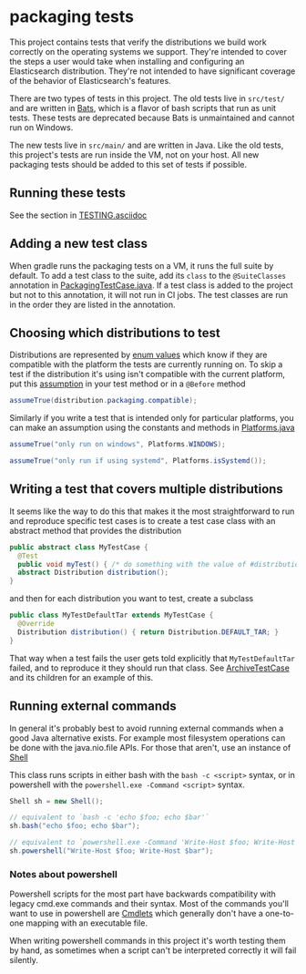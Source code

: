 # packaging tests

This project contains tests that verify the distributions we build work
correctly on the operating systems we support. They're intended to cover the
steps a user would take when installing and configuring an Elasticsearch
distribution. They're not intended to have significant coverage of the behavior
of Elasticsearch's features.

There are two types of tests in this project. The old tests live in
`src/test/` and are written in [Bats](https://github.com/sstephenson/bats),
which is a flavor of bash scripts that run as unit tests. These tests are
deprecated because Bats is unmaintained and cannot run on Windows.

The new tests live in `src/main/` and are written in Java. Like the old tests,
this project's tests are run inside the VM, not on your host. All new packaging
tests should be added to this set of tests if possible.

## Running these tests

See the section in [TESTING.asciidoc](../../TESTING.asciidoc#testing-packaging)

## Adding a new test class

When gradle runs the packaging tests on a VM, it runs the full suite by
default. To add a test class to the suite, add its `class` to the
`@SuiteClasses` annotation in [PackagingTestCase.java](src/test/java/org/elasticsearch/packaging/test/PackagingTestCase.java).
If a test class is added to the project but not to this annotation, it will not
run in CI jobs. The test classes are run in the order they are listed in the
annotation.

## Choosing which distributions to test

Distributions are represented by [enum values](src/test/java/org/elasticsearch/packaging/util/Distribution.java)
which know if they are compatible with the platform the tests are currently
running on. To skip a test if the distribution it's using isn't compatible with
the current platform, put this [assumption](https://github.com/junit-team/junit4/wiki/assumptions-with-assume)
in your test method or in a `@Before` method

```java
assumeTrue(distribution.packaging.compatible);
```

Similarly if you write a test that is intended only for particular platforms,
you can make an assumption using the constants and methods in [Platforms.java](src/test/java/org/elasticsearch/packaging/util/Platforms.java)

```java
assumeTrue("only run on windows", Platforms.WINDOWS);

assumeTrue("only run if using systemd", Platforms.isSystemd());
```

## Writing a test that covers multiple distributions

It seems like the way to do this that makes it the most straightforward to run
and reproduce specific test cases is to create a test case class with an
abstract method that provides the distribution

```java
public abstract class MyTestCase {
  @Test
  public void myTest() { /* do something with the value of #distribution() */ }
  abstract Distribution distribution();
}
```

and then for each distribution you want to test, create a subclass

```java
public class MyTestDefaultTar extends MyTestCase {
  @Override
  Distribution distribution() { return Distribution.DEFAULT_TAR; }
}
```

That way when a test fails the user gets told explicitly that `MyTestDefaultTar`
failed, and to reproduce it they should run that class. See [ArchiveTestCase](src/test/java/org/elasticsearch/packaging/test/ArchiveTests.java)
and its children for an example of this.

## Running external commands

In general it's probably best to avoid running external commands when a good
Java alternative exists. For example most filesystem operations can be done with
the java.nio.file APIs. For those that aren't, use an instance of [Shell](src/test/java/org/elasticsearch/packaging/util/Shell.java)

This class runs scripts in either bash with the `bash -c <script>` syntax,
or in powershell with the `powershell.exe -Command <script>` syntax.

```java
Shell sh = new Shell();

// equivalent to `bash -c 'echo $foo; echo $bar'`
sh.bash("echo $foo; echo $bar");

// equivalent to `powershell.exe -Command 'Write-Host $foo; Write-Host $bar'`
sh.powershell("Write-Host $foo; Write-Host $bar");
```

### Notes about powershell

Powershell scripts for the most part have backwards compatibility with legacy
cmd.exe commands and their syntax. Most of the commands you'll want to use
in powershell are [Cmdlets](https://msdn.microsoft.com/en-us/library/ms714395.aspx)
which generally don't have a one-to-one mapping with an executable file.

When writing powershell commands in this project it's worth testing them by
hand, as sometimes when a script can't be interpreted correctly it will
fail silently.
